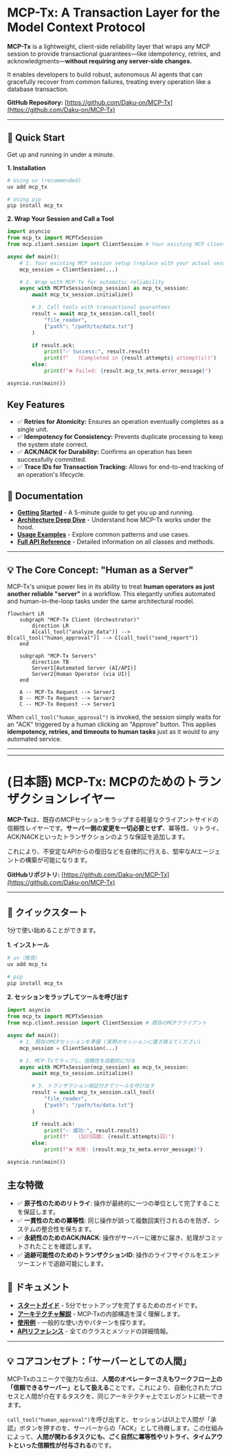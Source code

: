 # MCP-Tx: A Transaction Layer for the Model Context Protocol

**MCP-Tx** is a lightweight, client-side reliability layer that wraps any MCP session to provide transactional guarantees—like idempotency, retries, and acknowledgments—**without requiring any server-side changes.**

It enables developers to build robust, autonomous AI agents that can gracefully recover from common failures, treating every operation like a database transaction.

**GitHub Repository:** [https://github.com/Daku-on/MCP-Tx](https://github.com/Daku-on/MCP-Tx)

---

## 🚀 Quick Start

Get up and running in under a minute.

**1. Installation**
```bash
# Using uv (recommended)
uv add mcp_tx

# Using pip
pip install mcp_tx
```

**2. Wrap Your Session and Call a Tool**
```python
import asyncio
from mcp_tx import MCPTxSession
from mcp.client.session import ClientSession # Your existing MCP client

async def main():
    # 1. Your existing MCP session setup (replace with your actual session)
    mcp_session = ClientSession(...)

    # 2. Wrap with MCP-Tx for automatic reliability
    async with MCPTxSession(mcp_session) as mcp_tx_session:
        await mcp_tx_session.initialize()

        # 3. Call tools with transactional guarantees
        result = await mcp_tx_session.call_tool(
            "file_reader",
            {"path": "/path/to/data.txt"}
        )

        if result.ack:
            print("✅ Success:", result.result)
            print(f"   (Completed in {result.attempts} attempt(s))")
        else:
            print(f"❌ Failed: {result.mcp_tx_meta.error_message}")

asyncio.run(main())
```

## Key Features

-   ✅ **Retries for Atomicity:** Ensures an operation eventually completes as a single unit.
-   ✅ **Idempotency for Consistency:** Prevents duplicate processing to keep the system state correct.
-   ✅ **ACK/NACK for Durability:** Confirms an operation has been successfully committed.
-   ✅ **Trace IDs for Transaction Tracking:** Allows for end-to-end tracking of an operation's lifecycle.

## 📖 Documentation

-   [**Getting Started**](docs/en/getting-started.md) - A 5-minute guide to get you up and running.
-   [**Architecture Deep Dive**](docs/en/architecture.md) - Understand how MCP-Tx works under the hood.
-   [**Usage Examples**](docs/en/examples/basic.md) - Explore common patterns and use cases.
-   [**Full API Reference**](docs/en/api/mcp-tx-session.md) - Detailed information on all classes and methods.

---

## 💡 The Core Concept: "Human as a Server"

MCP-Tx's unique power lies in its ability to treat **human operators as just another reliable "server"** in a workflow. This elegantly unifies automated and human-in-the-loop tasks under the same architectural model.

```mermaid
flowchart LR
    subgraph "MCP-Tx Client (Orchestrator)"
        direction LR
        A[call_tool("analyze_data")] --> B[call_tool("human_approval")] --> C[call_tool("send_report")]
    end

    subgraph "MCP-Tx Servers"
        direction TB
        Server1[Automated Server (AI/API)]
        Server2[Human Operator (via UI)]
    end

    A -- MCP-Tx Request --> Server1
    B -- MCP-Tx Request --> Server2
    C -- MCP-Tx Request --> Server1
```

When `call_tool("human_approval")` is invoked, the session simply waits for an "ACK" triggered by a human clicking an "Approve" button. This applies **idempotency, retries, and timeouts to human tasks** just as it would to any automated service.

---
---

# (日本語) MCP-Tx: MCPのためのトランザクションレイヤー

**MCP-Tx**は、既存のMCPセッションをラップする軽量なクライアントサイドの信頼性レイヤーです。**サーバー側の変更を一切必要とせず**、冪等性、リトライ、ACK/NACKといったトランザクションのような保証を追加します。

これにより、不安定なAPIからの復旧などを自律的に行える、堅牢なAIエージェントの構築が可能になります。

**GitHubリポジトリ:** [https://github.com/Daku-on/MCP-Tx](https://github.com/Daku-on/MCP-Tx)

---

## 🚀 クイックスタート

1分で使い始めることができます。

**1. インストール**
```bash
# uv（推奨）
uv add mcp_tx

# pip
pip install mcp_tx
```

**2. セッションをラップしてツールを呼び出す**
```python
import asyncio
from mcp_tx import MCPTxSession
from mcp.client.session import ClientSession # 既存のMCPクライアント

async def main():
    # 1. 既存のMCPセッションを準備 (実際のセッションに置き換えてください)
    mcp_session = ClientSession(...)

    # 2. MCP-Txでラップし、信頼性を自動的に付与
    async with MCPTxSession(mcp_session) as mcp_tx_session:
        await mcp_tx_session.initialize()

        # 3. トランザクション保証付きでツールを呼び出す
        result = await mcp_tx_session.call_tool(
            "file_reader",
            {"path": "/path/to/data.txt"}
        )

        if result.ack:
            print("✅ 成功:", result.result)
            print(f"   (試行回数: {result.attempts}回)")
        else:
            print(f"❌ 失敗: {result.mcp_tx_meta.error_message}")

asyncio.run(main())
```

## 主な特徴

-   ✅ **原子性のためのリトライ**: 操作が最終的に一つの単位として完了することを保証します。
-   ✅ **一貫性のための冪等性**: 同じ操作が誤って複数回実行されるのを防ぎ、システムの整合性を保ちます。
-   ✅ **永続性のためのACK/NACK**: 操作がサーバーに確かに届き、処理がコミットされたことを確認します。
-   ✅ **追跡可能性のためのトランザクションID**: 操作のライフサイクルをエンドツーエンドで追跡可能にします。

## 📖 ドキュメント

-   [**スタートガイド**](docs/jp/getting-started_jp.md) - 5分でセットアップを完了するためのガイドです。
-   [**アーキテクチャ解説**](docs/jp/architecture_jp.md) - MCP-Txの内部構造を深く理解します。
-   [**使用例**](docs/jp/examples/basic_jp.md) - 一般的な使い方やパターンを探ります。
-   [**APIリファレンス**](docs/jp/api/mcp-tx-session_jp.md) - 全てのクラスとメソッドの詳細情報。

---

## 💡 コアコンセプト：「サーバーとしての人間」

MCP-Txのユニークで強力な点は、**人間のオペレーターさえもワークフロー上の「信頼できるサーバー」として扱える**ことです。これにより、自動化されたプロセスと人間が介在するタスクを、同じアーキテクチャ上でエレガントに統一できます。

`call_tool("human_approval")`を呼び出すと、セッションはUI上で人間が「承認」ボタンを押すのを、サーバーからの「ACK」として待機します。この仕組みによって、**人間が関わるタスクにも、ごく自然に冪等性やリトライ、タイムアウトといった信頼性が付与される**のです。